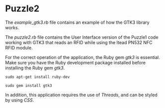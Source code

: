 # Puzzle2
The _example_gtk3.rb_ file contains an example of how the GTK3 library works.

The _puzzle2.rb_ file contains the User Interface version of the Puzzle1 code working with GTK3 that reads an RFID while using the Itead PN532 NFC RFID module.

For the correct operation of the application, the Ruby gem _gtk3_ is essential. 
Make sure you have the Ruby development package installed before installing the Ruby gem _gtk3_.

`sudo apt-get install ruby-dev`

`sudo gem install gtk3`

In addition, this application requires the use of _Threads_, and can be styled by using _CSS_.
